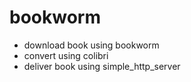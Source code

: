 # bookworm

- download book using bookworm
- convert using colibri
- deliver book using simple_http_server
